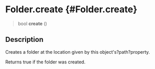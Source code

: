 Folder.create {#Folder.create}
=============

> bool **create** ()

Description
-----------

Creates a folder at the location given by this object\'s?path?property.

Returns true if the folder was created.
